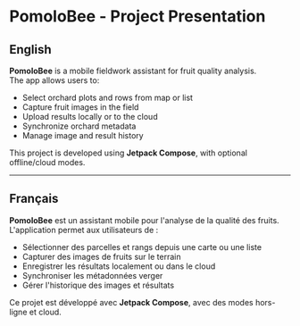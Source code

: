 # PomoloBee - Project Presentation

## English

**PomoloBee** is a mobile fieldwork assistant for fruit quality analysis.  
The app allows users to:

- Select orchard plots and rows from map or list
- Capture fruit images in the field
- Upload results locally or to the cloud
- Synchronize orchard metadata
- Manage image and result history

This project is developed using **Jetpack Compose**, with optional offline/cloud modes.

---

## Français

**PomoloBee** est un assistant mobile pour l'analyse de la qualité des fruits.  
L'application permet aux utilisateurs de :

- Sélectionner des parcelles et rangs depuis une carte ou une liste
- Capturer des images de fruits sur le terrain
- Enregistrer les résultats localement ou dans le cloud
- Synchroniser les métadonnées verger
- Gérer l'historique des images et résultats

Ce projet est développé avec **Jetpack Compose**, avec des modes hors-ligne et cloud.
